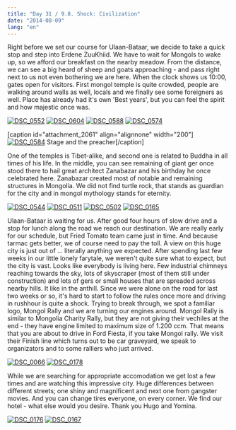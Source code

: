 ```yaml
---
title: "Day 31 / 9.8. Shock: Civilization"
date: "2014-08-09"
lang: "en"
---
```


Right before we set our course for Ulaan-Bataar, we decide to take a quick stop and step into Erdene ZuuKhiid. We have to wait for Mongols to wake up, so we afford our breakfast on the nearby meadow. From the distance, we can see a big heard of sheep and goats approaching - and pass right next to us not even bothering we are here. When the clock shows us 10:00, gates open for visitors. First mongol temple is quite crowded, people are walking around walls as well, locals and we finally see some foreigners as well. Place has already had it's own 'Best years', but you can feel the spirit and how majestic once was.

[![DSC_0552](images/DSC_0552-300x200.jpg)](http://gremovmongolijo.com/wp-content/uploads/2014/08/DSC_0552.jpg) [![DSC_0604](images/DSC_0604-300x200.jpg)](http://gremovmongolijo.com/wp-content/uploads/2014/08/DSC_0604.jpg) [![DSC_0588](images/DSC_0588-300x200.jpg)](http://gremovmongolijo.com/wp-content/uploads/2014/08/DSC_0588.jpg) [![DSC_0574](images/DSC_0574-300x200.jpg)](http://gremovmongolijo.com/wp-content/uploads/2014/08/DSC_0574.jpg)

\[caption id="attachment\_2061" align="alignnone" width="200"\][![DSC_0584](images/DSC_0584-200x300.jpg)](http://gremovmongolijo.com/wp-content/uploads/2014/08/DSC_0584.jpg) Stage and the preacher\[/caption\]

One of the temples is Tibet-alike, and second one is related to Buddha in all times of his life. In the middle, you can see remaining of giant ger once stood there to hail great architect Zanabazar and his birthday he once celebrated here. Zanabazar created most of notable and remaining structures in Mongolia. We did not find turtle rock, that stands as guardian for the city and in mongol mythology stands for eternity.

[![DSC_0544](images/DSC_0544-300x200.jpg)](http://gremovmongolijo.com/wp-content/uploads/2014/08/DSC_0544.jpg) [![DSC_0511](images/DSC_0511-300x200.jpg)](http://gremovmongolijo.com/wp-content/uploads/2014/08/DSC_0511.jpg) [![DSC_0502](images/DSC_0502-300x200.jpg)](http://gremovmongolijo.com/wp-content/uploads/2014/08/DSC_0502.jpg) [![DSC_0165](images/DSC_0165-300x200.jpg)](http://gremovmongolijo.com/wp-content/uploads/2014/09/DSC_0165.jpg)

Ulaan-Bataar is waiting for us. After good four hours of slow drive and a stop for lunch along the road we reach our destination. We are really early for our schedule, but Fried Tomato team came just in time. And because tarmac gets better, we of course need to pay the toll. A view on this huge city is just out of ... literally anything we expected. After spending last few weeks in our little lonely farytale, we weren't quite sure what to expect, but the city is vast. Looks like everybody is living here. Few industrial chimneys reaching towards the sky, lots of skyscraper (most of them still under construction) and lots of gers or small houses that are spreaded across nearby hills. It like in the anthill. Since we were alone on the road for last two weeks or so, it's hard to start to follow the rules once more and driving in rushhour is quite a shock. Trying to break through, we spot a familiar logo, Mongol Rally and we are turning our engines around. Mongol Rally is similar to Mongolia Charity Rally, but they are not giving their vechiles at the end - they have engine limited to maximum size of 1.200 ccm. That means that you are about to drive in Ford Fiesta, if you take Mongol rally. We visit their Finish line which turns out to be car graveyard, we speak to organizators and to some ralliers who just arrived.

[![DSC_0066](images/DSC_0066-300x200.jpg)](http://gremovmongolijo.com/wp-content/uploads/2014/10/DSC_0066.jpg) [![DSC_0178](images/DSC_0178-300x200.jpg)](http://gremovmongolijo.com/wp-content/uploads/2014/10/DSC_0178.jpg)

While we are searching for appropriate accomodation we get lost a few times and are watching this impressive city. Huge differences between different streets; one shiny and magnificent and next one from gangster movies. And you can change tires everyone, on every corner. We find our hotel - what else would you desire. Thank you Hugo and Yomina.

[![DSC_0176](images/DSC_0176-300x200.jpg)](http://gremovmongolijo.com/wp-content/uploads/2014/10/DSC_0176.jpg) [![DSC_0167](images/DSC_0167-300x200.jpg)](http://gremovmongolijo.com/wp-content/uploads/2014/10/DSC_0167.jpg)
